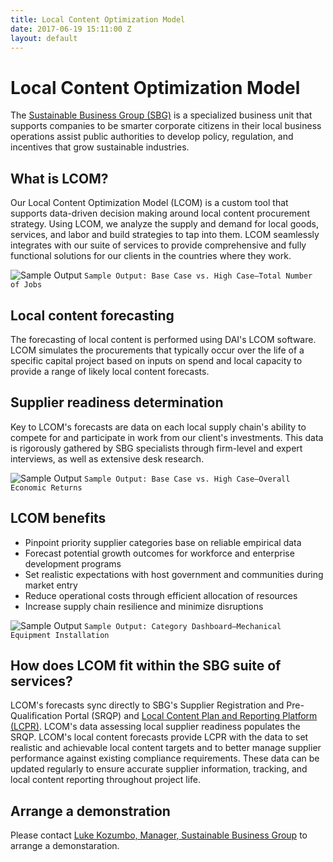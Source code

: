 ```yaml
---
title: Local Content Optimization Model
date: 2017-06-19 15:11:00 Z
layout: default
---
```


# Local Content Optimization Model

The [Sustainable Business Group (SBG)](/our-work/solutions/sustainable-business) is a specialized business unit that supports companies to be smarter corporate citizens in their local business operations assist public authorities to develop policy, regulation, and incentives that grow sustainable industries.

## What is LCOM?

Our Local Content Optimization Model (LCOM) is a custom tool that supports data-driven decision making around local content procurement strategy. Using LCOM, we analyze the supply and demand for local goods, services, and labor and build strategies to tap into them. LCOM seamlessly integrates with our suite of services to provide comprehensive and fully functional solutions for our clients in the countries where they work.

![Sample Output](/uploads/lcom-sample-jobs.jpg)
`Sample Output: Base Case vs. High Case—Total Number of Jobs`

## Local content forecasting

The forecasting of local content is performed using DAI's LCOM software. LCOM simulates the procurements that typically occur over the life of a specific capital project based on inputs on spend and local capacity to provide a range of likely local content forecasts.

## Supplier readiness determination

Key to LCOM's forecasts are data on each local supply chain's ability to compete for and participate in work from our client's investments. This data is rigorously gathered by SBG specialists through firm-level and expert interviews, as well as extensive desk research.

![Sample Output](/uploads/lcom-sample-returns.jpg)
`Sample Output: Base Case vs. High Case—Overall Economic Returns`

## LCOM benefits

* Pinpoint priority supplier categories base on reliable empirical data 
* Forecast potential growth outcomes for workforce and enterprise development programs
* Set realistic expectations with host government and communities during market entry
* Reduce operational costs through efficient allocation of resources
* Increase supply chain resilience and minimize disruptions

![Sample Output](/uploads/lcom-sample-dashboard.jpg)
`Sample Output: Category Dashboard—Mechanical Equipment Installation`

## How does LCOM fit within the SBG suite of services?

LCOM's forecasts sync directly to SBG's Supplier Registration and Pre-Qualification Portal (SRQP) and [ Local Content Plan and Reporting Platform (LCPR)](/our-work/solutions/corporate/local-content-and-supply-chain-management). LCOM's data assessing local supplier readiness populates the SRQP. LCOM's local content forecasts provide LCPR with the data to set realistic and achievable local content targets and to better manage supplier performance against existing compliance requirements. These data can be updated regularly to ensure accurate supplier information, tracking, and local content reporting throughout project life.

## Arrange a demonstration

Please contact [Luke Kozumbo, Manager, Sustainable Business Group](mailto:Luke_Kozumbo@dai.com) to arrange a demonstaration.  


